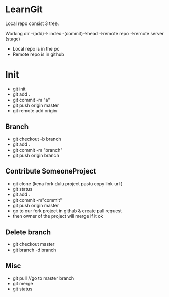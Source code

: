 # LearnGit
Local repo consist 3 tree.

Working dir -(add)-> index -(commit)->head ->remote repo ->remote server
                     (stage)

- Local repo is in the pc
- Remote repo is in github
                     

# Init

- git init
- git add .
- git commit -m "a"
- git push origin master
- git remote add origin <server>


## Branch

- git checkout -b branch
- git add .
- git commit -m  "branch"
- git push origin branch

## Contribute SomeoneProject

- git clone (kena fork dulu project pastu copy link url )
- git status
- git add .
- git commit -m"commit"
- git push origin master
- go to our fork project in github & create pull request
- then owner of the project will merge if it ok


## Delete branch

- git checkout master
- git branch -d branch

## Misc
- git pull //go to master branch
- git merge
- git status




